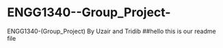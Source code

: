# ENGG1340--Group_Project-
ENGG1340-(Group_Project) By Uzair and Tridib
##hello this is our readme file
